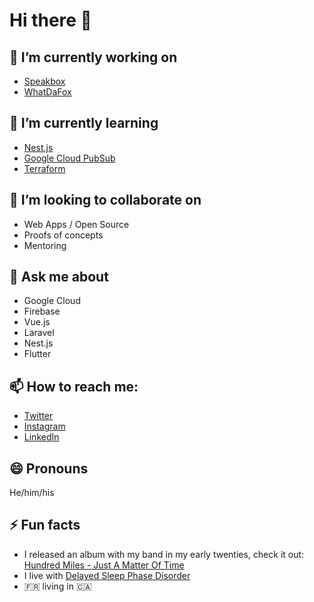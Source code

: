 # Hi there 👋

## 🔭 I’m currently working on

- [Speakbox](https://speakbox.ca)
- [WhatDaFox](https://whatdafox.com)

## 🌱 I’m currently learning

- [Nest.js](https://nestjs.com/)
- [Google Cloud PubSub](https://cloud.google.com/pubsub)
- [Terraform](https://www.terraform.io/)

## 👯 I’m looking to collaborate on

- Web Apps / Open Source
- Proofs of concepts
- Mentoring

<!--
## 🤔 I’m looking for help with
-->
## 💬 Ask me about

- Google Cloud
- Firebase
- Vue.js
- Laravel
- Nest.js
- Flutter

## 📫 How to reach me:

- [Twitter](https://twitter.com/valentinprgnd)
- [Instagram](https://instagram.com/valentinprugnd)
- [LinkedIn](https://linkedin.com/in/valentinprugnaud)

## 😄 Pronouns

He/him/his

## ⚡ Fun facts

- I released an album with my band in my early twenties, check it out: [Hundred Miles - Just A Matter Of Time](https://open.spotify.com/album/2zUdOxrodb0t6Cb9SFnRcp)
- I live with [Delayed Sleep Phase Disorder](https://en.wikipedia.org/wiki/Delayed_sleep_phase_disorder)
- 🇫🇷 living in 🇨🇦
